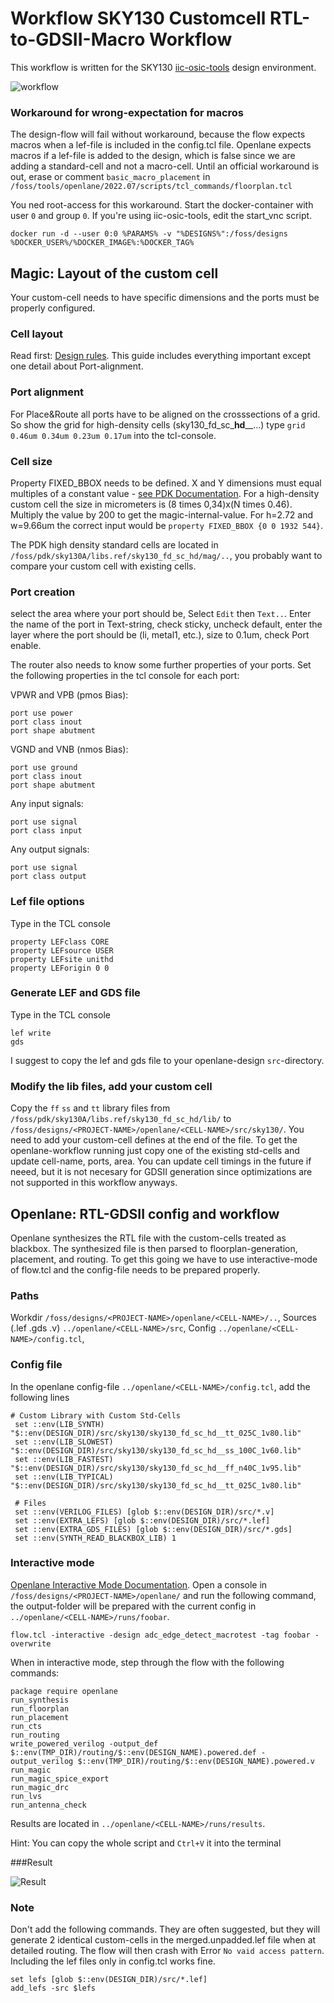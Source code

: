# Workflow SKY130 Customcell RTL-to-GDSII-Macro Workflow

This workflow is written for the SKY130 [iic-osic-tools](https://github.com/hpretl/iic-osic-tools) design environment.

![workflow](images/Flow.png "Workflow")

### Workaround for wrong-expectation for macros
The design-flow will fail without workaround, because the flow expects macros when a lef-file is included in the config.tcl file. Openlane expects macros if a lef-file is added to the design, which is false since we are adding a standard-cell and not a macro-cell. Until an official workaround is out, erase or comment `basic_macro_placement` in `/foss/tools/openlane/2022.07/scripts/tcl_commands/floorplan.tcl`

You ned root-access for this workaround. Start the docker-container with user `0` and group `0`. 
If you're using iic-osic-tools, edit the start_vnc script.
```
docker run -d --user 0:0 %PARAMS% -v "%DESIGNS%":/foss/designs  %DOCKER_USER%/%DOCKER_IMAGE%:%DOCKER_TAG%
```

## Magic: Layout of the custom cell
Your custom-cell needs to have specific dimensions and the ports must be properly configured.

### Cell layout
Read first: [Design rules](https://github.com/nickson-jose/vsdstdcelldesign). This guide includes everything important except one detail about Port-alignment. 

### Port alignment
For Place&Route all ports have to be aligned on the crosssections of a grid. So show the grid for high-density cells (sky130_fd_sc_**hd**__...) type `grid 0.46um 0.34um 0.23um 0.17um` into the tcl-console.

### Cell size
Property FIXED_BBOX needs to be defined. X and Y dimensions must equal multiples of a constant value - [see PDK Documentation](https://antmicro-skywater-pdk-docs.readthedocs.io/en/latest/contents/libraries/foundry-provided.html).
For a high-density custom cell the size in micrometers is (8 times 0,34)x(N times 0.46). Multiply the value by 200 to get the magic-internal-value. For h=2.72 and w=9.66um the correct input would be `property FIXED_BBOX {0 0 1932 544}`. 

The PDK high density standard cells are located in `/foss/pdk/sky130A/libs.ref/sky130_fd_sc_hd/mag/..`, you probably want to compare your custom cell with existing cells.

### Port creation
select the area where your port should be, Select `Edit` then `Text..`. 
Enter the name of the port in Text-string, check sticky, uncheck default, enter the layer where the port should be (li, metal1, etc.), size to 0.1um, check Port enable.

The router also needs to know some further properties of your ports. Set the following properties in the tcl console for each port:

VPWR and VPB (pmos Bias):
```
port use power
port class inout
port shape abutment
```

VGND and VNB (nmos Bias):
```
port use ground
port class inout
port shape abutment
```

Any input signals:
```
port use signal
port class input
```

Any output signals:
```
port use signal
port class output
```

### Lef file options
Type in the TCL console
```
property LEFclass CORE
property LEFsource USER
property LEFsite unithd
property LEForigin 0 0
```

### Generate LEF and GDS file
Type in the TCL console
```
lef write
gds
```

I suggest to copy the lef and gds file to your openlane-design `src`-directory.

### Modify the lib files, add your custom cell
Copy the `ff` `ss` and `tt` library files from `/foss/pdk/sky130A/libs.ref/sky130_fd_sc_hd/lib/` to `/foss/designs/<PROJECT-NAME>/openlane/<CELL-NAME>/src/sky130/`.
You need to add your custom-cell defines at the end of the file.
To get the openlane-workflow running just copy one of the existing std-cells and update cell-name, ports, area. You can update cell timings in the future if neeed, but it is not necesary for GDSII generation since optimizations are not supported in this workflow anyways.

## Openlane: RTL-GDSII config and workflow
Openlane synthesizes the RTL file with the custom-cells treated as blackbox. The synthesized file is then parsed to floorplan-generation, placement, and routing. To get this going we have to use interactive-mode of flow.tcl and the config-file needs to be prepared properly.
### Paths
Workdir `/foss/designs/<PROJECT-NAME>/openlane/<CELL-NAME>/..`, 
Sources (.lef .gds .v) `../openlane/<CELL-NAME>/src`, 
Config `../openlane/<CELL-NAME>/config.tcl`, 

### Config file
In the openlane config-file `../openlane/<CELL-NAME>/config.tcl`, add the following lines

```
# Custom Library with Custom Std-Cells
 set ::env(LIB_SYNTH) "$::env(DESIGN_DIR)/src/sky130/sky130_fd_sc_hd__tt_025C_1v80.lib"
 set ::env(LIB_SLOWEST) "$::env(DESIGN_DIR)/src/sky130/sky130_fd_sc_hd__ss_100C_1v60.lib"
 set ::env(LIB_FASTEST) "$::env(DESIGN_DIR)/src/sky130/sky130_fd_sc_hd__ff_n40C_1v95.lib"
 set ::env(LIB_TYPICAL) "$::env(DESIGN_DIR)/src/sky130/sky130_fd_sc_hd__tt_025C_1v80.lib"
 
 # Files
 set ::env(VERILOG_FILES) [glob $::env(DESIGN_DIR)/src/*.v]
 set ::env(EXTRA_LEFS) [glob $::env(DESIGN_DIR)/src/*.lef]
 set ::env(EXTRA_GDS_FILES) [glob $::env(DESIGN_DIR)/src/*.gds]
 set ::env(SYNTH_READ_BLACKBOX_LIB) 1
```

### Interactive mode
[Openlane Interactive Mode Documentation](https://openlane-docs.readthedocs.io/en/rtd-develop/doc/advanced_readme.html). Open a console in `/foss/designs/<PROJECT-NAME>/openlane/` and run the following command, the output-folder will be prepared with the current config in `../openlane/<CELL-NAME>/runs/foobar`. 
```
flow.tcl -interactive -design adc_edge_detect_macrotest -tag foobar -overwrite
```
When in interactive mode, step through the flow with the following commands:
```
package require openlane
run_synthesis
run_floorplan
run_placement
run_cts
run_routing
write_powered_verilog -output_def $::env(TMP_DIR)/routing/$::env(DESIGN_NAME).powered.def -output_verilog $::env(TMP_DIR)/routing/$::env(DESIGN_NAME).powered.v 
run_magic
run_magic_spice_export
run_magic_drc
run_lvs
run_antenna_check
```

Results are located in `../openlane/<CELL-NAME>/runs/results`.

Hint: You can copy the whole script and `Ctrl+V` it into the terminal

###Result

![Result](images/dly5ns_PnR.png "Result of PnR")

### Note
Don't add the following commands. They are often suggested, but they will generate 2 identical custom-cells in the merged.unpadded.lef file when at detailed routing. The flow will then crash with Error `No vaid access pattern`. Including the lef files only in config.tcl works fine.
```
set lefs [glob $::env(DESIGN_DIR)/src/*.lef]
add_lefs -src $lefs
```



